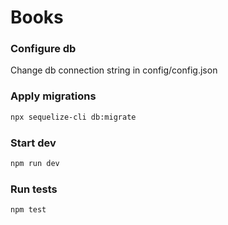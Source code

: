 # Books

### Configure db

Change db connection string in config/config.json

### Apply migrations

```bash
npx sequelize-cli db:migrate
```

### Start dev

```bash
npm run dev
```

### Run tests

```bash
npm test
```